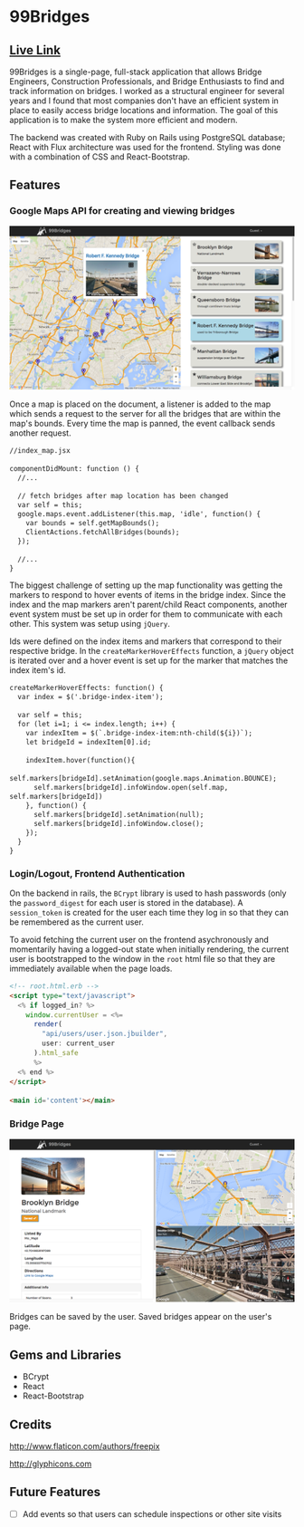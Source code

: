 # 99Bridges

## [Live Link][heroku]

[heroku]: http://ninetyninebridges.herokuapp.com

99Bridges is a single-page, full-stack application that allows Bridge Engineers, Construction Professionals, and Bridge Enthusiasts to find and track information on bridges. I worked as a structural engineer for several years and I found that most companies don't have an efficient system in place to easily access bridge locations and information. The goal of this application is to make the system more efficient and modern.

The backend was created with Ruby on Rails using PostgreSQL database; React with Flux architecture was used for the frontend. Styling was done with a combination of CSS and React-Bootstrap.

## Features

### Google Maps API for creating and viewing bridges

![Index](/docs/images/index.png)

Once a map is placed on the document, a listener is added to the map which sends a request to the server for all the bridges that are within the map's bounds. Every time the map is panned, the event callback sends another request.

```JS
//index_map.jsx

componentDidMount: function () {
  //...

  // fetch bridges after map location has been changed
  var self = this;
  google.maps.event.addListener(this.map, 'idle', function() {
    var bounds = self.getMapBounds();
    ClientActions.fetchAllBridges(bounds);
  });

  //...
}
```

The biggest challenge of setting up the map functionality was getting the markers to respond to hover events of items in the bridge index. Since the index and the map markers aren't parent/child React components, another event system must be set up in order for them to communicate with each other. This system was setup using `jQuery`.

Ids were defined on the index items and markers that correspond to their respective bridge. In the `createMarkerHoverEffects` function, a `jQuery` object is iterated over and a hover event is set up for the marker that matches the index item's id.

```JS
createMarkerHoverEffects: function() {
  var index = $('.bridge-index-item');

  var self = this;
  for (let i=1; i <= index.length; i++) {
    var indexItem = $(`.bridge-index-item:nth-child(${i})`);
    let bridgeId = indexItem[0].id;

    indexItem.hover(function(){
      self.markers[bridgeId].setAnimation(google.maps.Animation.BOUNCE);
      self.markers[bridgeId].infoWindow.open(self.map, self.markers[bridgeId])
    }, function() {
      self.markers[bridgeId].setAnimation(null);
      self.markers[bridgeId].infoWindow.close();
    });
  }
}
```

### Login/Logout, Frontend Authentication

On the backend in rails, the `BCrypt` library is used to hash passwords (only the `password_digest` for each user is stored in the database).  A `session_token` is created for the user each time they log in so that they can be remembered as the current user.

To avoid fetching the current user on the frontend asychronously and momentarily having a logged-out state when initially rendering, the current user is bootstrapped to the window in the `root` html file so that they are immediately available when the page loads.

```html
<!-- root.html.erb -->
<script type="text/javascript">
  <% if logged_in? %>
    window.currentUser = <%=
      render(
        "api/users/user.json.jbuilder",
        user: current_user
      ).html_safe
      %>
  <% end %>
</script>

<main id='content'></main>
```

### Bridge Page

![Bridge-Show](/docs/images/bridge_show.png)

Bridges can be saved by the user. Saved bridges appear on the user's page.


## Gems and Libraries
- BCrypt
- React
- React-Bootstrap

## Credits
http://www.flaticon.com/authors/freepix

http://glyphicons.com

## Future Features
- [ ] Add events so that users can schedule inspections or other site visits
